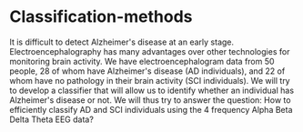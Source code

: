 # Classification-methods
It is difficult to detect Alzheimer's disease at an early stage. Electroencephalography has many advantages over other technologies for monitoring brain activity. We have electroencephalogram data from 50 people, 28 of whom have Alzheimer's disease (AD individuals), and 22 of whom have no pathology in their brain activity (SCI individuals). We will try to develop a classifier that will allow us to identify whether an individual has Alzheimer's disease or not. We will thus try to answer the question: How to efficiently classify AD and SCI individuals using the 4 frequency Alpha Beta Delta Theta EEG data?  
